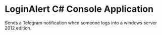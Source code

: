 # LoginAlert C# Console Application

Sends a Telegram notification when someone logs into a windows server 2012 edition.




